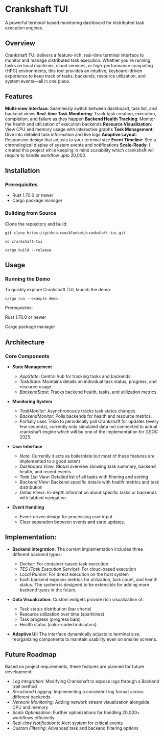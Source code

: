 # Crankshaft TUI

A powerful terminal-based monitoring dashboard for distributed task execution engines.

## Overview

Crankshaft TUI delivers a feature-rich, real-time terminal interface to monitor and manage distributed task execution. Whether you're running tasks on local machines, cloud services, or high-performance computing (HPC) environments, this tool provides an intuitive, keyboard-driven experience to keep track of tasks, backends, resource utilization, and system events—all in one place.

## Features

**Multi-view Interface**: Seamlessly switch between dashboard, task list, and backend views
**Real-time Task Monitoring**: Track task creation, execution, completion, and failure as they happen
**Backend Health Tracking**: Monitor the health and utilization of execution backends
**Resource Visualization**: View CPU and memory usage with interactive graphs
**Task Management**: Dive into detailed task information and live logs
**Adaptive Layout**: Responsive design that adjusts to your terminal size
**Event Timeline**: See a chronological display of system events and notifications
**Scale-Ready**: I created this project while keeping in mind scalability which crankshaft will require to handle workflow upto 20,000.

## Installation

### Prerequisites

- Rust 1.70.0 or newer
- Cargo package manager

### Building from Source

Clone the repository and build:

```
git clone https://github.com/blenbot/crankshaft-tui.git

cd crankshaft-tui

cargo build --release
```

## Usage

### Running the Demo

To quickly explore Crankshaft TUI, launch the demo:

```
cargo run --example demo
```

Prerequisites:

Rust 1.70.0 or newer

Cargo package manager

## Architecture

### Core Components

- **State Management**
    - *AppState*: Central hub for tracking tasks and backends.
    - *TaskState*: Maintains details on individual task status, progress, and resource usage.
    - *BackendState*: Tracks backend health, tasks, and utilization metrics.

- **Monitoring System**
    - *TaskMonitor*: Asynchronously tracks task status changes.
    - *BackendMonitor*: Polls backends for health and resource metrics.
    - Partially uses Tokio to periodically poll Crankshaft for updates (every few seconds), currently only simulated data not connected to actual crankshaft engine which will be one of the implementation for GSOC 2025.

- **User Interface**
   - *Note*: Currently it acts as boilerplate but most of these features are implemented to a good extent
   - *Dashboard View*: Global overview showing task summary, backend health, and recent events
   - *Task List View*: Detailed list of all tasks with filtering and sorting
   - *Backend View*: Backend-specific details with health metrics and task distribution
   - *Detail Views*: In-depth information about specific tasks or backends with tabbed navigation

- **Event Handling**
   - Event-driven design for processing user input.
   - Clear separation between events and state updates.


## Implementation:
 - **Backend Integration:**
  The current implementation includes three different backend types:
   - *Docker*: For container-based task execution
   - *TES (Task Execution Service)*: For cloud-based execution
   - *Local Runner*: For direct execution on the host system
   - Each backend exposes metrics for utilization, task count, and health status. The system is designed to be extensible for adding more backend types in the future.

 - **Data Visualization:**
  Custom widgets provide rich visualization of:
   - Task status distribution (bar charts)
   - Resource utilization over time (sparklines)
   - Task progress (progress bars)
   - Health status (color-coded indicators)
 - **Adaptive UI:**
   The interface dynamically adjusts to terminal size, reorganizing components to maintain usability even on smaller screens.

## Future Roadmap
 Based on project requirements, these features are planned for future development:
   - *Log Integration*: Modifying Crankshaft to expose logs through a Backend trait method
   - *Structured Logging*: Implementing a consistent log format across different backends
   - *Network Monitoring*: Adding network stream visualization alongside CPU and memory
   - *Scale Optimization*: Further optimizations for handling 20,000+ workflows efficiently
   - *Real-time Notifications*: Alert system for critical events
   - *Custom Filtering*: Advanced task and backend filtering options